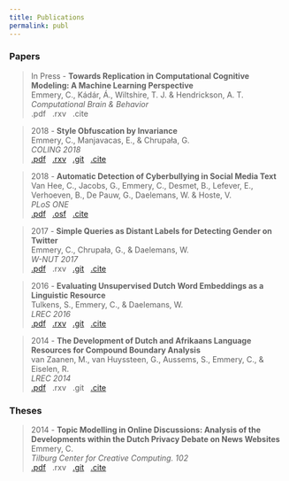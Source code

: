 ```yaml
---
title: Publications
permalink: publ
---
```


### Papers

> In Press - **Towards Replication in Computational Cognitive Modeling: A Machine Learning Perspective** <br>
  Emmery, C., Kádár, Á., Wiltshire, T. J. & Hendrickson, A. T. <br>
  *Computational Brain & Behavior* <br>
  .pdf &nbsp;
  .rxv &nbsp;
  .cite &nbsp;

> 2018 - **Style Obfuscation by Invariance** <br>
  Emmery, C., Manjavacas, E., & Chrupała, G. <br>
  *COLING 2018* <br>
  [.pdf](http://aclweb.org/anthology/C18-1084) &nbsp;
  [.rxv](https://arxiv.org/abs/1805.07143) &nbsp;
  [.git](https://github.com/cmry/style-obfuscation) &nbsp;
  [.cite](https://research.tilburguniversity.edu/en/publications/style-obfuscation-by-invariance)

> 2018 - **Automatic Detection of Cyberbullying in Social Media Text** <br>
  Van Hee, C., Jacobs, G., Emmery, C., Desmet, B., Lefever, E., Verhoeven, B., De Pauw, G., Daelemans, W. & Hoste, V. <br>
  *PLoS ONE* <br> 
  [.pdf](https://journals.plos.org/plosone/article?id=10.1371/journal.pone.0203794) &nbsp;
  [.osf](https://osf.io/rgqw8/) &nbsp;
  [.cite](https://research.tilburguniversity.edu/en/publications/automatic-detection-of-cyberbullying-in-social-media-text)

> 2017 - **Simple Queries as Distant Labels for Detecting Gender on Twitter** <br>
  Emmery, C., Chrupała, G., & Daelemans, W. <br>
  *W-NUT 2017* <br>
  [.pdf](http://noisy-text.github.io/2017/pdf/WNUT07.pdf) &nbsp;
  .rxv &nbsp;
  [.git](https://github.com/cmry/simple-queries) &nbsp;
  [.cite](https://research.tilburguniversity.edu/en/publications/simple-queries-as-distant-labels-for-detecting-gender-on-twitter)

> 2016 - **Evaluating Unsupervised Dutch Word Embeddings as a Linguistic Resource** <br>
  Tulkens, S., Emmery, C., & Daelemans, W. <br>
  *LREC 2016* <br>
  [.pdf](https://arxiv.org/pdf/1607.00225.pdf) &nbsp;
  [.rxv](https://arxiv.org/abs/1607.00225) &nbsp;
  [.git](https://github.com/clips/dutchembeddings) &nbsp;
  [.cite](https://research.tilburguniversity.edu/en/publications/evaluating-unsupervised-dutch-word-embeddings-as-a-linguistic-res)

> 2014 - **The Development of Dutch and Afrikaans Language Resources for Compound Boundary Analysis** <br>
  van Zaanen, M., van Huyssteen, G., Aussems, S., Emmery, C., & Eiselen, R. <br>
  *LREC 2014* <br>
  [.pdf](http://ilk.uvt.nl/menno/files/docs/p_lrec14.pdf) &nbsp;
  .rxv &nbsp;
  .git &nbsp;
  [.cite](https://research.tilburguniversity.edu/en/publications/the-development-of-dutch-and-afrikaans-language-resources-for-com)


### Theses

> 2014 - **Topic Modelling in Online Discussions: Analysis of the Developments within the Dutch Privacy Debate on News Websites** <br>
  Emmery, C. <br>
  *Tilburg Center for Creative Computing. 102* <br>
  [.pdf](http://arno.uvt.nl/show.cgi?fid=135375) &nbsp;
  .rxv &nbsp;
  [.git](https://github.com/cmry/gomi/tree/master/AIVB) &nbsp;
  [.cite](https://www.worldcat.org/title/topic-modelling-in-online-discussions-analysis-of-the-developments-within-the-dutch-privacy-debate-on-news-websites/oclc/894803324&referer=brief_results)
